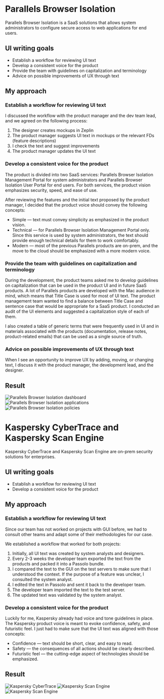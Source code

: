 # Parallels Browser Isolation

Parallels Browser Isolation is a SaaS solutions that allows system administrators to configure secure access to web applications for end users.


## UI writing goals

- Establish a workflow for reviewing UI text
- Develop a consistent voice for the product
- Provide the team with guidelines on capitalization and terminology
- Advice on possible improvements of UX through text


## My approach

### Establish a workflow for reviewing UI text

I discussed the workflow with the product manager and the dev team lead, and we agreed on the following process:

1. The designer creates mockups in Zeplin
2. The product manager suggests UI text in mockups or the relevant FDs (feature descriptions) 
3. I check the text and suggest improvements
4. The product manager updates the UI text

### Develop a consistent voice for the product

The product is divided into two SaaS services: Parallels Browser Isolation Management Portal for system administrators and Parallels Browser Isolation User Portal for end users. For both services, the product vision emphasizes security, speed, and ease of use. 

After reviewing the features and the initial text proposed by the product manager, I decided that the product voice should convey the following concepts:

- Simple — text must convey simplicity as emphasized in the product vision.
- Technical — for Parallels Browser Isolation Management Portal only. Since this service is used by system administrators, the text should provide enough technical details for them to work comfortably.
- Modern — most of the previous Parallels products are on-prem, and the move to the cloud should be emphasized with a more modern voice.


### Provide the team with guidelines on capitalization and terminology

During the development, the product teams asked me to develop guidelines on capitalization that can be used in the product UI and in future SaaS products. A lot of Parallels products are developed with the Mac audience in mind, which means that Title Case is used for most of UI text. The product management team wanted to find a balance between Title Case and sentence case that would be appropriate for a SaaS product. I conducted an audit of the UI elements and suggested a capitalization style of each of them.

I also created a table of generic terms that were frequently used in UI and in materials associated with the products (documentation, release notes, product-related emails) that can be used as a single source of truth.


### Advice on possible improvements of UX through text

When I see an opportunity to improve UX by adding, moving, or changing text, I discuss it with the product manager, the development lead, and the designer. 


## Result

![Parallels Browser Isolation dashboard](PBI_dashboard.png)
![Parallels Browser Isolation applications](PBI_applications.png)
![Parallels Browser Isolation policies](PBI_policies.png)





# Kaspersky CyberTrace and Kaspersky Scan Engine

Kaspersky CyberTrace and Kaspersky Scan Engine are on-prem security solutions for enterprises. 

## UI writing goals

- Establish a workflow for reviewing UI text
- Develop a consistent voice for the product

## My approach
### Establish a workflow for reviewing UI text

Since our team has not worked on projects with GUI before, we had to consult other teams and adapt some of their methodologies for our case. 

We established a workflow that worked for both projects:
1. Initially, all UI text was created by system analysts and designers.
2. Every 2-3 weeks the developer team exported the text from the products and packed it into a Passolo bundle.
3. I compared the text to the GUI on the test servers to make sure that I understood the context. If the purpose of a feature was unclear, I consulted the system analyst.
4. I edited the text in Passolo and sent it back to the developer team.
5. The developer team imported the text to the test server.
6. The updated text was validated by the system analyst.
### Develop a consistent voice for the product

Luckily for me, Kaspersky already had voice and tone guidelines in place. The Kaspersky product voice is meant to evoke confidence, safety, and futuristic feel. I just had to make sure that the UI text was aligned with those concepts:
- Confidence — text should be short, clear, and easy to read.
- Safety — the consequences of all actions should be clearly described.
- Futuristic feel — the cutting-edge aspect of technologies should be emphasized.


## Result

![Kaspersky CyberTrace](Kaspersky_CyberTrace.png)
![Kaspersky Scan Engine](Kaspersky_Scan_Engine_1.png)
![Kaspersky Scan Engine](Kaspersky_Scan_Engine_2.png)
